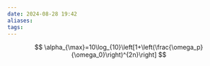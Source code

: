 ```yaml
---
date: 2024-08-28 19:42
aliases: 
tags: 
---
```

$$
\alpha_{\max}=10\log_{10}\left[1+\left(\frac{\omega_p}{\omega_0}\right)^{2n}\right]
$$
